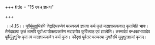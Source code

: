 +++
title = "15 एवञ् ज्ञात्वा"

+++
  
  
।।4.15।। पूर्वैर्मुमुक्षुभिरपि विद्वद्भिरप्येवं मत्स्वरूपं ज्ञात्वा कर्म
कृतं मदाज्ञारूपत्वात् कृतमिति भावः। तैर्मदाज्ञया कृतं त्वमपि
पूर्वाध्यायोक्तप्रकारेण मदाज्ञयैव कुर्वित्याह एवं ज्ञात्वेति। तस्मादेवं
बन्धकाभावादेव पूर्वैर्मुमुक्षुभिः कृतं त्वं मदाज्ञारूपत्वेन कर्म कुरु।
कीदृशं पूर्वतरं परम्परया मुक्तैरपि मुमुक्षुदशायां कृतम्।  
  
